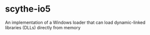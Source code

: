 # scythe-io5
An implementation of a Windows loader that can load dynamic-linked libraries (DLLs) directly from memory
